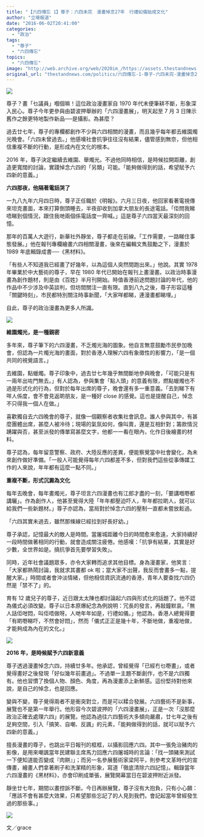 ```yaml
---
title: "【六四傳忘 1】尊子：六四未完　漫畫悼念27年　行禮如儀始成文化"
author: "立場報道"
date: "2016-06-02T20:41:00"
categories:
  - "政治"
tags:
  - "尊子"
  - "六四傳忘"
topics:
  - "六四傳忘"
image: "http://web.archive.org/web/2020im_/https://assets.thestandnews.com/media/photos/9H3A040720copy_g8ize.png"
original_url: "thestandnews.com/politics/六四傳忘-1-尊子-六四未完-漫畫悼念27年-行禮如儀始成文化"
---
```

![](http://web.archive.org/web/2020im_/https://assets.thestandnews.com/media/photos/9H3A040720copy_g8ize.png)

尊子？畫「乜議員」嗰個嘛！這位政治漫畫家自 1970 年代末便筆耕不斷，形象深入民心。尊子今年更參與由碧波押舉辦的「六四漫畫展」，明天起至 7 月 3 日陳示舊作之餘更特地製作新品──是攝影。為甚麼？

過去廿七年，尊子的專欄都創作不少與六四相關的漫畫，而且幾乎每年都去維園燭光晚會。「六四未曾過去。」他感嘆社會抗爭往往沒有結果，儘管感到無奈，但他相信重複不斷的行動，是形成內在文化的根本。

2016 年，尊子決定繼續去維園、舉燭光。不過他同時相信，是時候拉開距離，創造更寬闊的討論，實踐悼念六四的「另類」可能。「能夠做得到的話，希望賦予六四新的意義。」

**六四那夜，他隔著電話哭了**

一九八九年六月四日時，尊子正任職於《明報》。六月三日夜，他回家看著電視傳來坦克畫面，本來打算倒頭睡去，半夜卻收到加拿大朋友的長途電話。「佢問我睇唔睇到個情況，跟住我哋兩個係電話度一齊喊。」這是尊子六四當天最深刻的回憶。

那年的百萬人大遊行，新華社外靜坐，尊子都走在前線。「工作需要，一路睇住事態發展。」他在報刊專欄繪畫六四相關漫畫，後來在編輯文雋鼓勵之下，漫畫於 1989 年底輯錄成書──《黑材料》。

「有些人不知道我已經畫了好幾年，以為這個人突然間跑出來。」他說。其實 1978 年畢業於中大藝術的尊子，早在 1980 年代已開始在報刊上畫漫畫。以政治時事漫畫為創作題材，則是由《百姓》半月刊開始。時值香港前途問題討論的年代，他的作品中不少涉及中英談判，但坊間關注一直有限。直到八九之後，尊子形容這種「關鍵時刻」，市民都特別關注時事新聞，「大家咩都睇，連漫畫都睇埋。」

自此，尊子的政治漫畫為更多人所識。

![](http://web.archive.org/web/2020im_/https://assets.thestandnews.com/media/photos/13334678_10154333820664924_747846911_o_L5chy.png)

**維園燭光，是一種親密**

多年來，尊子筆下的六四漫畫，不乏燭光海的圖象。他自言無意鼓勵市民參加晚會，但認為一片燭光海的畫面，對於香港人理解六四有象徵性的影響力，「是一個共同的視覺語言。」

去維園，點蠟燭。尊子印象中，過去廿七年幾乎無間斷地參與晚會，「可能只是有一兩年出咗門無去。」有人認為，參與集會「點人頭」的意義有限，燃點蠟燭也不過是形式化的行為，但對於每年出席的尊子，晚會還有多一重意義。「去到睇下有咩人係度，會不會見返啲朋友，是一種好 close 的感覺。這也是提醒自己，悼念不只得我一個人在做。」

喜歡獨自去六四晚會的尊子，就像一個觀察者收集社會訊息。誰人參與其中，有甚麼團體出席，甚麼人被冷待；現場的氣氛如何，像叫賣，還是互相針對；籌款情況踴躍與否，甚至派發的傳單寫甚麼文字，他都一一看在眼內，化作日後繪畫的材料。

尊子認為，每年留意警察、政府、大陸反應的差異，便能察覺當中社會變化，為未來創作做好準備。「一般人可能覺得每年六四都差不多，但對我們這些從事傳媒工作的人來說，年年都有這麼一點不同。」

**重複不斷，形式沉澱為文化**

每年去晚會，每年畫燭光，尊子坦言六四漫畫也有江郎才盡的一刻，「要講嘅嘢都講曬」。作為創作人，他甚至覺得大陸「年年都壓迫吓人，年年都拉啲人，就可以給我們一些新題材。」尊子亦認為，當局對於悼念六四的壓制一直都未嘗放鬆過。

「六四其實未過去，雖然那條線已經拉到好長好幼。」

尊子承認，記憶最大的敵人是時間。當屠城距離今日的時間愈來愈遠，大家持續好一段時間做著相同的行動，就會造成關注疲倦。他感嘆：「抗爭有結果，其實是好少數，全世界如是。搞抗爭首先要學習失敗」。

同時，近年社會議題眾多，亦令大家轉而追求其他目標。身為漫畫家，他笑言：「大家都熱鬧討論，我就求其畫都 ok 啦；當大家不出聲，我反而會畫多一點，提醒大家。」時間或者會沖淡情緒，但他相信資訊流通的香港，青年人要查找六四仍然是「禁不了」的。

育有 12 歲兒子的尊子，近日跟太太陳也都討論起六四與形式化的話題了。他不認為儀式必須改變。尊子以日本原爆紀念為例說明：冗長的發言，再敲鐘默哀。「無人話佢咁悶，叫佢唔做呀。人哋年年如是，行禮如儀。」他認為，香港人總覺得要「有啲嘢睇吓，不然會好悶」，然而「儀式正正是幾十年，不斷地做，重複地做，才能夠成為內在的文化。」

![](http://web.archive.org/web/2020im_/https://assets.thestandnews.com/media/photos/13340490_10154333820074924_780652385_o20copy_66dVc.jpg)

**2016 年，是時候賦予六四新意義**

尊子透過漫畫悼念六四，持續廿多年。他承認，曾經覺得「已經冇乜嘢畫」，或者覺得畫好之後發現「好似幾年前畫過」。不過單一主題不斷創作，也不是六四獨有。他也習慣了換個人物、顏色、角度，再為漫畫添上新鮮感。這份堅持對他來說，是自己的悼念，也是回應。

變與不變，尊子覺得兩者不是衝突對立，而是可以糅合發展。六四藝術不是新事，展覽也不是第一年舉行。他形容今次碧波押的「六四漫畫展」，正是一次「沒那麼政治正確去處理六四」的展覽。他認為過往六四藝術大多傾向嚴肅，廿七年之後有足夠空間，引入「搞笑、自嘲、反諷」的元素，「能夠做得到的話，就可以賦予六四新的意義。」

擅長漫畫的尊子，也跳出平日報刊的框框，以攝影回應六四。其中一張免治豬肉的影像，是用來嘲諷當年民建聯主席馬力回應六四屠城時的言論：「找一頭豬來測試一下便知道能否變成『肉餅』」；而另一名參展藝術家梁阿平，則參考文革時代的宣傳畫，繪畫人們拿著刷子和洗潔精的形象，寫道「徹底清除六四記憶」。輯錄當年六四漫畫的《黑材料》，亦會印刷成單張，展覽開幕當日在碧波押附近派發。

靜坐廿七年，期間以畫控訴不斷。今日再辦展覽，尊子沒有大抱負，只有小心願：「應該不會有甚麼大效果，只希望那些忘記了的人見到我們，會記起當年曾經發生過的那些事。」

![](http://web.archive.org/web/2020im_/https://assets.thestandnews.com/media/photos/9H3A0505_y5YML.png)

文／grace